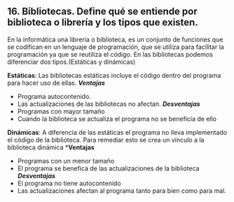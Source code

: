 ## 16. Bibliotecas. Define qué se entiende por biblioteca o librería y los tipos que existen.
En la informática una libreria o biblioteca, es un conjunto de funciones que se codifican en un lenguaje de programación, que se utiliza para facilitar la programación ya que se reutiliza el código. En las bibliotecas podemos diferenciar dos tipos.(Estáticas y dinámicas)

**Estáticas**: Las bibliotecas estáticas incluye el código dentro del programa para hacer uso de ellas.
	***Ventajas***
- Programa autocontenido.
- Las actualizaciones de las bibliotecas no afectan.
	***Desventajas***
- Programas con mayor tamaño
- Cuando la biblioteca se actualiza el programa no se beneficia de ello

**Dinámicas**: A diferencia de las estáticas el programa no lleva implementado el código de la biblioteca. Para remediar esto se crea un vínculo a la biblioteca dinámica
	***Ventajas**
- Programas con un menor tamaño
- El programa se benefica de las actualizaciones de la biblioteca
	***Desventajas***
- El programa no tiene autocontenido
- Las actualizaciones afectan al programa tanto para bien como para mal.

